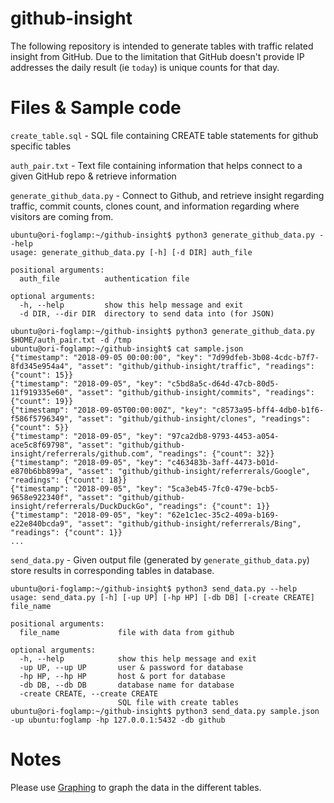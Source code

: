 # github-insight

The following repository is intended to generate tables with traffic related insight from GitHub. 
Due to the limitation that GitHub doesn't provide IP addresses the daily result (ie `today`) is unique counts for that day. 

# Files & Sample code

```create_table.sql``` - SQL file containing  CREATE table statements for github specific tables 

```auth_pair.txt``` - Text file containing information that helps connect to a given GitHub repo & retrieve information  
 
```generate_github_data.py``` - Connect to Github, and retrieve insight regarding traffic, commit counts, clones count, and information regarding where visitors are coming from. 

```
ubuntu@ori-foglamp:~/github-insight$ python3 generate_github_data.py --help 
usage: generate_github_data.py [-h] [-d DIR] auth_file

positional arguments:
  auth_file          authentication file

optional arguments:
  -h, --help         show this help message and exit
  -d DIR, --dir DIR  directory to send data into (for JSON)

ubuntu@ori-foglamp:~/github-insight$ python3 generate_github_data.py $HOME/auth_pair.txt -d /tmp
ubuntu@ori-foglamp:~/github-insight$ cat sample.json 
{"timestamp": "2018-09-05 00:00:00", "key": "7d99dfeb-3b08-4cdc-b7f7-8fd345e954a4", "asset": "github/github-insight/traffic", "readings": {"count": 15}}
{"timestamp": "2018-09-05", "key": "c5bd8a5c-d64d-47cb-80d5-11f919335e60", "asset": "github/github-insight/commits", "readings": {"count": 19}}
{"timestamp": "2018-09-05T00:00:00Z", "key": "c8573a95-bff4-4db0-b1f6-f586f5796349", "asset": "github/github-insight/clones", "readings": {"count": 5}}
{"timestamp": "2018-09-05", "key": "97ca2db8-9793-4453-a054-ace5c8f69798", "asset": "github/github-insight/referrerals/github.com", "readings": {"count": 32}}
{"timestamp": "2018-09-05", "key": "c463483b-3aff-4473-b01d-e870b6bb899a", "asset": "github/github-insight/referrerals/Google", "readings": {"count": 18}}
{"timestamp": "2018-09-05", "key": "5ca3eb45-7fc0-479e-bcb5-9658e922340f", "asset": "github/github-insight/referrerals/DuckDuckGo", "readings": {"count": 1}}
{"timestamp": "2018-09-05", "key": "62e1c1ec-35c2-409a-b169-e22e840bcda9", "asset": "github/github-insight/referrerals/Bing", "readings": {"count": 1}}
...
```

```send_data.py``` - Given output file (generated by ```generate_github_data.py```) store results in corresponding tables in database. 

```
ubuntu@ori-foglamp:~/github-insight$ python3 send_data.py --help
usage: send_data.py [-h] [-up UP] [-hp HP] [-db DB] [-create CREATE] file_name

positional arguments:
  file_name             file with data from github

optional arguments:
  -h, --help            show this help message and exit
  -up UP, --up UP       user & password for database
  -hp HP, --hp HP       host & port for database
  -db DB, --db DB       database name for database
  -create CREATE, --create CREATE
                        SQL file with create tables
ubuntu@ori-foglamp:~/github-insight$ python3 send_data.py sample.json -up ubuntu:foglamp -hp 127.0.0.1:5432 -db github
```

# Notes 

Please use [Graphing](https://github.com/oshadmon/Graphing) to graph the data in the different tables. 
